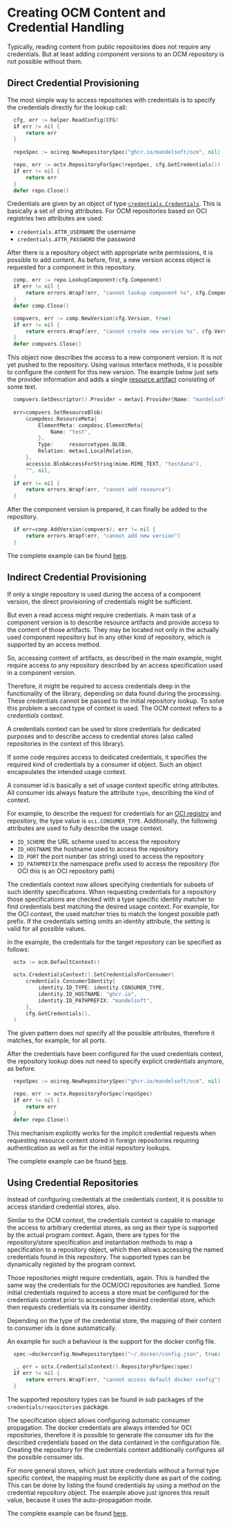 # Creating OCM Content and Credential Handling

Typically, reading content from public repositories does not require any
credentials. But at least adding component versions to an OCM repository
is not possible without them.

## Direct Credential Provisioning

The most simple way to access repositories with credentials is to specify
the credentials directly for the lookup call:

```go
  cfg, err := helper.ReadConfig(CFG)
  if err != nil {
	  return err
  }
  
  repoSpec := ocireg.NewRepositorySpec("ghcr.io/mandelsoft/ocm", nil)

  repo, err := octx.RepositoryForSpec(repoSpec, cfg.GetCredentials())
  if err != nil {
	  return err
  }
  defer repo.Close()
```

Credentials are given by an object of type [`credentials.Credentials`](../../pkg/contexts/credentials/interface.go).
This is basically a set of string attributes. For OCM repositories based on OCI
registries two attributes are used:
- `credentials.ATTR_USERNAME` the username
- `credentials.ATTR_PASSWORD` the password

After there is a repository object with appropriate write permissions, it is
possible to add content. As before, first, a new version
access object is requested for a component in this repository.

```go
  comp, err := repo.LookupComponent(cfg.Component)
  if err != nil {
	  return errors.Wrapf(err, "cannot lookup component %s", cfg.Component)
  }
  defer comp.Close()

  compvers, err := comp.NewVersion(cfg.Version, true)
  if err != nil {
	  return errors.Wrapf(err, "cannot create new version %s", cfg.Version)
  }
  defer compvers.Close()
```

This object now describes the access to a new component version. It is
not yet pushed to the repository.
Using various interface methods, it is possible to configure
the content for this new version. The example below just sets the provider
information and adds a
single [resource artifact](../../docs/ocm/model.md#resources) consisting of
some text.

```go
  compvers.GetDescriptor().Provider = metav1.Provider{Name: "mandelsoft"}
  
  err=compvers.SetResourceBlob(
	  &compdesc.ResourceMeta{
		  ElementMeta: compdesc.ElementMeta{
			  Name: "test",
		  }, 
		  Type:     resourcetypes.BLOB, 
		  Relation: metav1.LocalRelation,
	  }, 
	  accessio.BlobAccessForString(mime.MIME_TEXT, "testdata"), 
	  "", nil,
  )
  if err != nil {
	  return errors.Wrapf(err, "cannot add resource")
  }
```

After the component version is prepared, it can finally be added to
the repository.

```go
  if err=comp.AddVersion(compvers); err != nil {
	  return errors.Wrapf(err, "cannot add new version")
  }
```

The complete example can be found [here](cred1/example.go).

## Indirect Credential Provisioning

If only a single repository is used during the access of a component version,
the direct provisioning of credentials might be sufficient.

But even a read access might require credentials. A main task of a component 
version is to describe resource artifacts and provide access to the content of
those artifacts. They may be located not only in the
actually used component repository but in any other kind of repository, which is 
supported by an access method.

So, accessing content of artifacts, as described in the main example, might
require access to any repository described by an access specification 
used in a component version. 

Therefore, it might be required to access credentials deep in the functionality
of the library, depending on data found during the processing.
These credentials cannot be passed to the initial repository lookup. To solve
this problem a second type of context is used. The OCM context refers to
a *credentials context*.

A credentials context can be used to store credentials for dedicated purposes and
to describe access to credential stores (also called repositories in the context
of this library).

If some code requires access to dedicated credentials, it specifies the
required kind of credentials by a consumer id object. Such an object 
encapsulates the intended usage context.

A consumer id is basically a set of usage context specific string attributes. All
consumer ids always feature the attribute `type`, describing the kind of
context.

For example, to describe the request for credentials for
an [OCI registry](../../pkg/contexts/oci/identity/identity.go) and repository,
the type value is `oci.CONSUMER_TYPE`. Additionally, the following
attributes are used to fully describe the usage context.

- `ID_SCHEME` the URL scheme used to access the repository
- `ID_HOSTNAME` the hostname used to access the repository
- `ID_PORT` the port number (as string) used to access the repository
- `ID_PATHPREFIX` the namespace prefix used to access the repository
  (for OCI this is an OCI repository path)

The credentials context now allows specifying credentials
for subsets of such identity specifications. When requesting 
credentials for a repository those specifications are
checked with a type specific identity matcher to find credentials best
matching the desired usage context. For example, for the OCI context, the
used matcher tries to match the longest possible path prefix.
If the credentials setting omits an identity attribute, the setting is valid
for all possible values.

In the example, the credentials for the target repository can be specified
as follows:

```go
  octx := ocm.DefaultContext()
  
  octx.CredentialsContext().SetCredentialsForConsumer(
	  credentials.ConsumerIdentity{
		  identity.ID_TYPE: identity.CONSUMER_TYPE, 
		  identity.ID_HOSTNAME: "ghcr.io", 
		  identity.ID_PATHPREFIX: "mandelsoft",
	  }, 
	  cfg.GetCredentials(), 
  )
```

The given pattern does not specify all the possible attributes, therefore it 
matches, for example, for all ports.

After the credentials have been configured for the used credentials context,
the repository lookup does not need to specify explicit credentials anymore,
as before.

```go
  repoSpec := ocireg.NewRepositorySpec("ghcr.io/mandelsoft/ocm", nil)

  repo, err := octx.RepositoryForSpec(repoSpec)
  if err != nil {
	  return err
  }
  defer repo.Close()
```

This mechanism explicitly works for the implicit credential requests when 
requesting resource content stored in foreign repositories requiring
authentication as well as for the initial repository lookups.

The complete example can be found [here](cred2/example.go).

## Using Credential Repositories

Instead of configuring credentials at the credentials context,
it is possible to access standard credential stores, also.

Similar to the OCM context, the credentials context is capable to manage 
the access to arbitrary credential stores, as ong as their type is supported by
the actual program context. Again, there are types for the
repository/store specification and instantiation methods to map a specification
to a repository object, which then allows accessing the named credentials found
in this repository. The supported types can be dynamically registed by the
program context.

Those repositories might require credentials, again. This is handled the same
way the credentials for the OCM/OCI repositories are handled. Some initial
credentials required to access a store must be configured for the credentials
context prior to accessing the desired credential store, which then requests
credentials via its consumer identity.

Depending on the type of the credential store, the mapping of their content
to consumer ids is done automatically.

An example for such a behaviour is the support for the docker config
file.

```go
  spec:=dockerconfig.NewRepositorySpec("~/.docker/config.json", true)

  _, err = octx.CredentialsContext().RepositoryForSpec(spec)
  if err != nil {
	  return errors.Wrapf(err, "cannot access default docker config")
  }
```

The supported repository types can be found in sub packages of the
`credentials/repositories` package.

The specification object allows configuring automatic consumer propagation.
The docker credentials are always intended for OCI repositories, therefore
it is possible to generate the consumer ids for the described credentials
based on the data contained in the configuration file. Creating the
repository for the credentials context additionally configures all the possible
consumer ids.

For more general stores, which just store credentials without a formal
type specific context, the mapping must be explicitly done as part of the 
coding. This can be done by listing the found credentials by using
a method on the credential repository object. The example above just ignores
this result value, because it uses the auto-propagation mode.

The complete example can be found [here](cred3/example.go).
